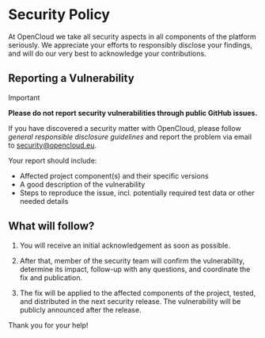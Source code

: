 # Security Policy

At OpenCloud we take all security aspects in all components of the platform seriously. We appreciate your efforts to responsibly disclose your findings, and will do our very best to acknowledge your contributions.

## Reporting a Vulnerability

> [!IMPORTANT] 
> **Please do not report security vulnerabilities through public GitHub issues.**

If you have discovered a security matter with OpenCloud, please follow _general responsible disclosure guidelines_ and report the problem via email to [security@opencloud.eu](mailto:security@opencloud.eu?subject=[Security]%20Issues%20Report).

Your report should include:

* Affected project component(s) and their specific versions
* A good description of the vulnerability
* Steps to reproduce the issue, incl. potentially required test data or other needed details

## What will follow?

1. You will receive an initial acknowledgement as soon as possible.

1. After that, member of the security team will confirm the vulnerability, determine its impact, follow-up with any questions, and coordinate the fix and publication.

1. The fix will be applied to the affected components of the project, tested, and distributed in the next security release. The vulnerability will be publicly announced after the release.

Thank you for your help!

